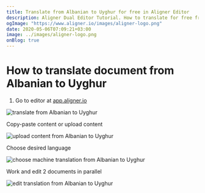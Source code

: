 ```yaml
---
title: Translate from Albanian to Uyghur for free in Aligner Editor
description: Aligner Dual Editor Tutorial. How to translate for free from Albanian to Uyghur. Aligner is multilingual document management platform. 
ogImage: "https://www.aligner.io/images/aligner-logo.png"
date: 2020-05-06T07:09:21+03:00
image: ../images/aligner-logo.png
onBlog: true
---
```


# How to translate document from Albanian to Uyghur

1. Go to editor at [app.aligner.io](https://app.aligner.io "Aligner App web page")

![translate from Albanian to Uyghur](../aligner-blank-editor.png "translate from Albanian to Uyghur")

Copy-paste content or upload content

![upload content from Albanian to Uyghur](../aligner-uploaded-document.png "upload content from Albanian to Uyghur")

Choose desired language

![choose machine translation from Albanian to Uyghur](../aligner-language-dropdown.png "choose machine translation from Albanian to Uyghur")

Work and edit 2 documents in parallel

![edit translation from Albanian to Uyghur](../aligner-double-sitded-editor.png "edit translation from Albanian to Uyghur")

